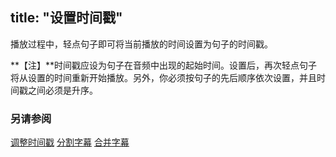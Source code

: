 title: "设置时间戳"
---
播放过程中，轻点句子即可将当前播放的时间设置为句子的时间戳。

**【注】**时间戳应设为句子在音频中出现的起始时间。设置后，再次轻点句子将从设置的时间重新开始播放。另外，你必须按句子的先后顺序依次设置，并且时间戳之间必须是升序。

### 另请参阅
[调整时间戳](lrc-adjust-timestamp.html)
[分割字幕](lrc-split.html)
[合并字幕](lrc-combine.html)
